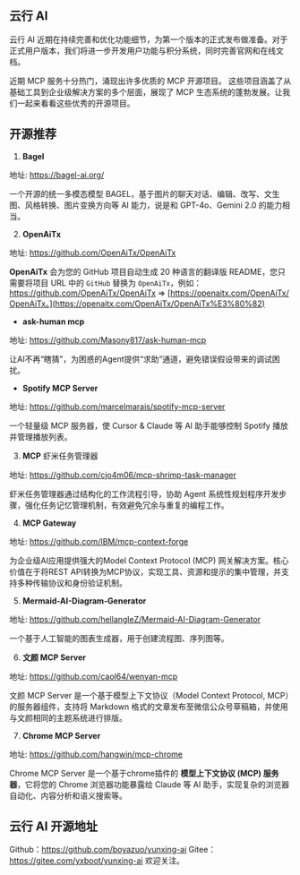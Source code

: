 ## 云行 AI

云行 AI 近期在持续完善和优化功能细节，为第一个版本的正式发布做准备。对于正式用户版本，我们将进一步开发用户功能与积分系统，同时完善官网和在线文档。

近期 MCP 服务十分热门，涌现出许多优质的 MCP 开源项目。 这些项目涵盖了从基础工具到企业级解决方案的多个层面，展现了 MCP 生态系统的蓬勃发展。让我们一起来看看这些优秀的开源项目。


## 开源推荐

1. **Bagel**

地址: <https://bagel-ai.org/>

一个开源的统一多模态模型 BAGEL，基于图片的聊天对话、编辑、改写、文生图、风格转换、图片变换方向等 AI 能力，说是和 GPT-4o、Gemini 2.0 的能力相当。

2. **OpenAiTx**

地址: [](https://github.com/OpenAiTx/OpenAiTx?tab=readme-ov-file)<https://github.com/OpenAiTx/OpenAiTx>

**OpenAiTx** 会为您的 GitHub 项目自动生成 20 种语言的翻译版 README，您只需要将项目 URL 中的 `GitHub` 替换为 `OpenAiTx`，例如：<https://github.com/OpenAiTx/OpenAiTx> => [](https://openaitx.com/OpenAiTx/OpenAiTx%E3%80%82)[https://openaitx.com/OpenAiTx/OpenAiTx。](https://openaitx.com/OpenAiTx/OpenAiTx%E3%80%82)

-   **ask-human mcp**

地址: <https://github.com/Masony817/ask-human-mcp>

让AI不再“瞎猜”，为困惑的Agent提供“求助”通道，避免错误假设带来的调试困扰。

-   **Spotify MCP Server**

地址: <https://github.com/marcelmarais/spotify-mcp-server>

一个轻量级 MCP 服务器，使 Cursor & Claude 等 AI 助手能够控制 Spotify 播放并管理播放列表。

3. **MCP** 虾米任务管理器

地址: [](https://github.com/cjo4m06/mcp-shrimp-task-manager/blob/main/docs/zh/README.md)<https://github.com/cjo4m06/mcp-shrimp-task-manager>

虾米任务管理器通过结构化的工作流程引导，协助 Agent 系统性规划程序开发步骤，强化任务记忆管理机制，有效避免冗余与重复的编程工作。

4. **MCP Gateway**

地址: <https://github.com/IBM/mcp-context-forge>

为企业级AI应用提供强大的Model Context Protocol (MCP) 网关解决方案。核心价值在于将REST API转换为MCP协议，实现工具、资源和提示的集中管理，并支持多种传输协议和身份验证机制。

5. **Mermaid-AI-Diagram-Generator**

地址: <https://github.com/hellangleZ/Mermaid-AI-Diagram-Generator>

一个基于人工智能的图表生成器，用于创建流程图、序列图等。

6. **文颜 MCP Server**

地址: <https://github.com/caol64/wenyan-mcp>

文颜 MCP Server 是一个基于模型上下文协议（Model Context Protocol, MCP）的服务器组件，支持将 Markdown 格式的文章发布至微信公众号草稿箱，并使用与文颜相同的主题系统进行排版。

7. **Chrome MCP Server**

地址: <https://github.com/hangwin/mcp-chrome>

Chrome MCP Server 是一个基于chrome插件的 **模型上下文协议 (MCP) 服务器**，它将您的 Chrome 浏览器功能暴露给 Claude 等 AI 助手，实现复杂的浏览器自动化、内容分析和语义搜索等。


## 云行 AI 开源地址
Github：<https://github.com/boyazuo/yunxing-ai>
Gitee：<https://gitee.com/yxboot/yunxing-ai>
欢迎关注。